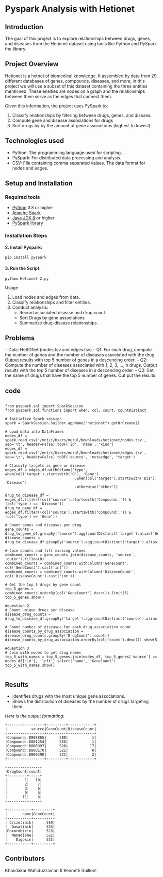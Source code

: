 # Pyspark Analysis with Hetionet

## Introduction
The goal of this project is to explore relationships between drugs, genes, and diseases from the Hetionet dataset using tools like Python and PySpark the library.

## Project Overview
Hetionet is a hetnet of biomedical knowledge. It assembled by data from 29 different databases of genes, compounds, diseases, and more; in this project we will use a subset of this dataset containing the three entities mentioned. These eneities are nodes on a graph and the relationships between them serve as the edges that connect them.

Given this information, the project uses PySpark to:
1. Classify relationships by filtering between drugs, genes, and diseaes.
2. Compute gene and disease associations for drugs
3. Sort drugs by by the amount of gene assocaitions (highest to lowest)

## Technologies used

- Python: The programming language used for scripting.
- PySpark: For distributed data processing and analysis.
- CSV: File containing comma separated values. The data format for nodes and edges.

## Setup and Installation

### Required tools
- [Python](https://docs.python.org/3/) 3.8 or higher
- [Apache Spark](https://spark.apache.org/)
- [Java JDK 8](https://www.oracle.com/java/technologies/javase/javase8-archive-downloads.html) or higher
- [PySpark library](https://spark.apache.org/docs/latest/api/python/index.html)

### Installation Steps

#### 2. Install Pyspark:

```
pip install pyspark

```

#### 3. Run the Script:

```
python Hetionet-2.py

```

Usage
1. Load nodes and edges from data.
2. Classify relationships and filter entities.
3. Conduct analysis:
	- Record associated disease and drug count.
	- Sort Drugs by gene associations.
	- Summarize drug-disease relationships.

## Problems

– Data: HetIONet (nodes.tsv and edges.tsv)
– Q1: For each drug, compute the number of genes
and the number of diseases associated with the
drug. Output results with top 5 number of genes in a
descending order.
– Q2: Compute the number of diseases associated
with 1, 2, 3, ..., n drugs. Output results with the top
5 number of diseases in a descending order.
– Q3: Get the name of drugs that have the top 5
number of genes. Out put the results.

## code

```

from pyspark.sql import SparkSession
from pyspark.sql.functions import when, col, count, countDistinct 

# Initialize Spark session
spark = SparkSession.builder.appName("hetionet").getOrCreate()

# Load data into DataFrames
nodes_df = spark.read.csv('/mnt/c/Users/nurul/Downloads/hetionet/nodes.tsv', sep='\t', header=False).toDF('id', 'name', 'kind')
edges_df = spark.read.csv('/mnt/c/Users/nurul/Downloads/hetionet/edges.tsv', sep='\t', header=False).toDF('source', 'metaedge', 'target')

# Classify targets as gene or disease
edges_df = edges_df.withColumn('type', when(col('target').startswith('G'), 'Gene')
                                .when(col('target').startswith('Dis'), 'Disease')
                                .otherwise('other'))

drug_to_disease_df = edges_df.filter((col('source').startswith('Compound::')) & (col('type') == 'Disease'))
drug_to_gene_df = edges_df.filter((col('source').startswith('Compound::')) & (col('type') == 'Gene'))

# Count genes and diseases per drug
gene_counts = drug_to_gene_df.groupBy('source').agg(countDistinct('target').alias('GeneCount'))
disease_counts = drug_to_disease_df.groupBy('source').agg(countDistinct('target').alias('DiseaseCount'))

# Join counts and fill missing values
combined_counts = gene_counts.join(disease_counts, 'source', 'outer').fillna(0)
combined_counts = combined_counts.withColumn('GeneCount', col('GeneCount').cast('int'))
combined_counts = combined_counts.withColumn('DiseaseCount', col('DiseaseCount').cast('int'))

# Get the top 5 drugs by gene count
top_5_genes = combined_counts.orderBy(col('GeneCount').desc()).limit(5)
top_5_genes.show()

#question 2
# Count unique drugs per disease
disease_drug_counts = drug_to_disease_df.groupBy('target').agg(countDistinct('source').alias('DrugCount'))

# Count number of diseases for each drug association count
disease_counts_by_drug_association = disease_drug_counts.groupBy('DrugCount').count()
disease_counts_by_drug_association.orderBy(col('count').desc()).show(5)

#question 3
# Join with nodes to get drug names
top_5_with_names = top_5_genes.join(nodes_df, top_5_genes['source'] == nodes_df['id'], 'left').select('name', 'GeneCount')
top_5_with_names.show()


```

## Results

- Identifies drugs with the most unique gene associations.
- Shows the distribution of diseases by the number of drugs targeting them.

*Here is the output formatting:*

```
+-----------------+---------+------------+
|           source|GeneCount|DiseaseCount|
+-----------------+---------+------------+
|Compound::DB08865|      580|           1|
|Compound::DB01254|      558|           1|
|Compound::DB00997|      528|          17|
|Compound::DB00170|      521|           0|
|Compound::DB00390|      521|           2|
+-----------------+---------+------------+

+---------+-----+
|DrugCount|count|
+---------+-----+
|        1|   10|
|        2|    7|
|        3|    6|
|        9|    6|
|       11|    6|
+---------+-----+

+-----------+---------+
|       name|GeneCount|
+-----------+---------+
| Crizotinib|      580|
|  Dasatinib|      558|
|Doxorubicin|      528|
|  Menadione|      521|
|    Digoxin|      521|
+-----------+---------+

```

## Contributors
Khandakar Wahiduzzaman 
& 
Kenneth Guillont
